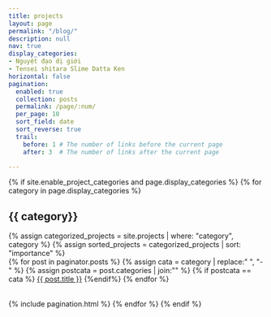 ```yaml
---
title: projects
layout: page
permalink: "/blog/"
description: null
nav: true
display_categories:
- Nguyệt đạo dị giới
- Tensei shitara Slime Datta Ken
horizontal: false  
pagination:
  enabled: true
  collection: posts
  permalink: /page/:num/
  per_page: 10
  sort_field: date
  sort_reverse: true
  trail:
    before: 1 # The number of links before the current page
    after: 3  # The number of links after the current page

---
```


<div class="projects">
  {% if site.enable_project_categories and page.display_categories %}
  <!-- Display categorized projects -->
    {% for category in page.display_categories %}
      <h2 class="category">{{ category}}</h2>
      {% assign categorized_projects = site.projects | where: "category", category %}
      {% assign sorted_projects = categorized_projects | sort: "importance" %}
      <div class="table-responsive">        
        <table class="table table-sm table-borderless">
          {% for post in paginator.posts %}
          {% assign cata = category |  replace:" ", "-" %}
          {% assign postcata = post.categories |  join:"" %}
          {% if postcata == cata %}
          <tr>            
            <a class="news-title" href="{{ post.url | prepend: site.baseurl }}">{{ post.title }}</a>            
          </tr>
          {%endif%}
          {% endfor %}
        </table>
      </div>

  {% include pagination.html %}
    {% endfor %}
  {% endif %}

</div>
